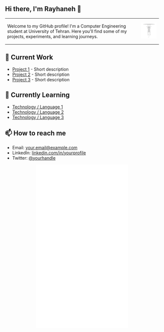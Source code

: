 
## Hi there, I'm Rayhaneh 👋


<table>
<tr>
<td>

Welcome to my GitHub profile! I'm a Computer Engineering student at University of Tehran.
Here you'll find some of my projects, experiments, and learning journeys. 

</td>
<td>

<img src="cat escape.gif" alt="Top Right GIF" width="150"/>

</td>
</tr>
</table>


## 🔭 Current Work
- [Project 1](#) - Short description
- [Project 2](#) - Short description
- [Project 3](#) - Short description

## 🌱 Currently Learning
- [Technology / Language 1](#)
- [Technology / Language 2](#)
- [Technology / Language 3](#)

## 📫 How to reach me
- Email: [your.email@example.com](mailto:your.email@example.com)
- LinkedIn: [linkedin.com/in/yourprofile](#)
- Twitter: [@yourhandle](#)

<p align="center">
  <img src="White Cat Peeping.gif" alt="Bottom Center GIF" width="300"/>
</p>



